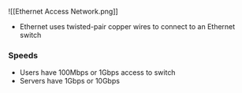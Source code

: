 ![[Ethernet Access Network.png]]

- Ethernet uses twisted-pair copper wires to connect to an Ethernet switch

### Speeds
- Users have 100Mbps or 1Gbps access to switch
- Servers have 1Gbps or 10Gbps